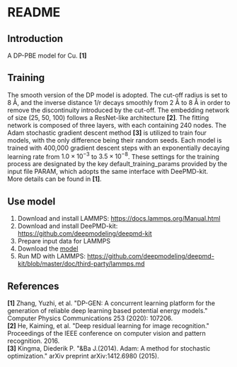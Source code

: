# README

## Introduction
A DP-PBE model for Cu. **[1]**  


## Training
The smooth version of the DP model is adopted. The cut-off radius is set to 8 Å, and the inverse distance 1/r decays smoothly from 2 Å to 8 Å in order to remove the discontinuity introduced by the cut-off. The embedding network of size (25, 50, 100) follows a ResNet-like architecture **[2]**. The fitting network is composed of three layers, with each containing 240 nodes. The Adam stochastic gradient descent method **[3]** is utilized to train four models, with the only difference being their random seeds. Each model is trained with 400,000 gradient descent steps with an exponentially decaying learning rate from $1.0×10^{−3}$ to $3.5×10^{−8}$. These settings for the training process are designated by the key default_training_params provided by the input file PARAM, which adopts the same interface with DeePMD-kit.  
More details can be found in **[1]**.  


## Use model
1. Download and install LAMMPS: https://docs.lammps.org/Manual.html
2. Download and install DeePMD-kit: https://github.com/deepmodeling/deepmd-kit
3. Prepare input data for LAMMPS
4. Download the [model](https://aisquare.oss-us-east-1.aliyuncs.com/AIS-Square/models/Cu-dpgen-model/frozen_model.pb)
5. Run MD with LAMMPS: https://github.com/deepmodeling/deepmd-kit/blob/master/doc/third-party/lammps.md

## References
**[1]** Zhang, Yuzhi, et al. "DP-GEN: A concurrent learning platform for the generation of reliable deep learning based potential energy models." Computer Physics Communications 253 (2020): 107206.  
**[2]** He, Kaiming, et al. "Deep residual learning for image recognition." Proceedings of the IEEE conference on computer vision and pattern recognition. 2016.  
**[3]** Kingma, Diederik P. "&Ba J.(2014). Adam: A method for stochastic optimization." arXiv preprint arXiv:1412.6980 (2015).


